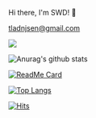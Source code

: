 Hi there, I'm SWD! 👋

tladnjsen@gmail.com

![](https://komarev.com/ghpvc/?username=pm1100tm&color=red)

![Anurag's github stats](https://github-readme-stats.vercel.app/api?username=pm1100tm&show_icons=true&theme=dracula)

[![ReadMe Card](https://github-readme-stats.vercel.app/api/pin/?username=pm1100tm&repo=14-1st-Trendi-backend)](https://github.com/pm1100tm/14-1st-Trendi-backend)

[![Top Langs](https://github-readme-stats.vercel.app/api/top-langs/?username=pm1100tm&langs_count=8)](https://github.com/anuraghazra/github-readme-stats)

[![Hits](https://hits.seeyoufarm.com/api/count/incr/badge.svg?url=https%3A%2F%2Fgithub.com%2Fpm1100tm%2Fhit-counter&count_bg=%23AFC83D&title_bg=%23555555&icon=&icon_color=%23E7E7E7&title=hits&edge_flat=false)](https://hits.seeyoufarm.com)
